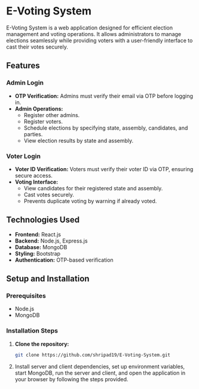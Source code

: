 # **E-Voting System**

E-Voting System is a web application designed for efficient election management and voting operations. It allows administrators to manage elections seamlessly while providing voters with a user-friendly interface to cast their votes securely.

## **Features**

### **Admin Login**
- **OTP Verification:** Admins must verify their email via OTP before logging in.
- **Admin Operations:**
  - Register other admins.
  - Register voters.
  - Schedule elections by specifying state, assembly, candidates, and parties.
  - View election results by state and assembly.

### **Voter Login**
- **Voter ID Verification:** Voters must verify their voter ID via OTP, ensuring secure access.
- **Voting Interface:** 
  - View candidates for their registered state and assembly.
  - Cast votes securely.
  - Prevents duplicate voting by warning if already voted.

## **Technologies Used**

- **Frontend:** React.js
- **Backend:** Node.js, Express.js
- **Database:** MongoDB
- **Styling:** Bootstrap
- **Authentication:** OTP-based verification

## **Setup and Installation**

### **Prerequisites**
- Node.js
- MongoDB

### **Installation Steps**

1. **Clone the repository:**
   ```bash
   git clone https://github.com/shripad19/E-Voting-System.git
2.  Install server and client dependencies, set up environment variables, start MongoDB, run the server and client, and open the application in your browser by following the steps provided.
